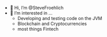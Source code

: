 - 👋 Hi, I’m @SteveFroehlich
- 👀 I’m interested in ...
  * Developing and testing code on the JVM
  * Blockchain and Cryptocurrencies
  * most things Fintech

<!---
SteveFroehlich/SteveFroehlich is a ✨ special ✨ repository because its `README.md` (this file) appears on your GitHub profile.
You can click the Preview link to take a look at your changes.
--->
